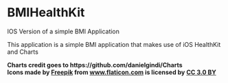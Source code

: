 # BMIHealthKit
IOS Version of a simple BMI Application

This application is a simple BMI application that makes use of iOS HealthKit and Charts

<div><b>Charts credit goes to https://github.com/danielgindi/Charts</b></div>
<div><b>Icons made by <a href="http://www.freepik.com" title="Freepik">Freepik</a> from <a href="http://www.flaticon.com" title="Flaticon">www.flaticon.com</a> is licensed by <a href="http://creativecommons.org/licenses/by/3.0/" title="Creative Commons BY 3.0" target="_blank">CC 3.0 BY</a></b></div>
